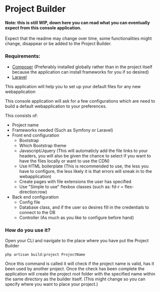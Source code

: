 <h1>Project Builder</h1>

<h4>Note: this is still WIP, down here you can read what you can eventually expect from this console application.</h4>

<p>Expect that the readme may change over time, some functionalities might change, disappear or be added to the Project Builder.</p>

<h3>Requirements:</h3>
<ul>
<li><a href="https://getcomposer.org/download/">Composer</a> (Preferably installed globally rather than in the project itself because the application can install frameworks for you if so desired)</li>
<li><a href="https://laravel.com/docs/5.7/installation">Laravel</a></li>
</ul>

<p>This application will help you to set up your default files for any new webapplication</p>

<p>This console application will ask for a few configurations which are need to build a default webapplication to your preferences.</p>
<p>This consists of:</p>
<ul>
<li>Project name</li>
<li>Frameworks needed (Such as Symfony or Laravel)</li>
<li>Front end configuration
    <ul>
    <li>Bootstrap</li>
    <li>Which Bootstrap theme</li>
    <li>Javascript/Jquery (This will automaticly add the file links to your headers, you will also be given the chance to select if you want to have the files locally or want to use the CDN)</li>
    <li>Use HTML boilerplate (This is recommended to use, the less you have to configure, the less likely it is that errors will sneak in to the webapplication)</li>
    <li>Create pages with file extensions the user has specified</li>
    <li>Use "Simple to use" flexbox classes (such as: fd-r = flex-direction:row)</li>
    </ul>
</li>
<li>Back end configuration
    <ul>
    <li>Config file</li>
    <li>Database class, and if the user so desires fill in the credentials to connect to the DB</li>
    <li>Controller (As much as you like to configure before hand)</li>
    </ul>
</li>
</ul>

<h3> How do you use it? </h3>
<p> Open your CLI and navigate to the place where you have put the Project Builder </p>

```php artisan build:project ProjectName```

<p> Once this command is called it will check if the project name is valid, has it been used by another project.
Once the check has been complete the application will create the project root folder with the specified name within the same directory as the builder itself. (This might change so you can specify where you want to place your project.)</p>
